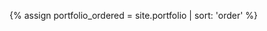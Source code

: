 {% assign portfolio_ordered = site.portfolio | sort: 'order' %}
<!--
 --><a class="photo" style="background-image: url(frontpage/newborn1.jpg); background-position: right top" href="/portfolio/newborn.html"></a><!--
 --><a class="photo" style="background-image: url(frontpage/newborn2.jpg); background-position: right center" href="/portfolio/newborn.html"></a><!--
 --><a class="photo" style="background-image: url(frontpage/maternity.jpg)" href="/portfolio/maternity.html"></a><!--
 --><a class="photo" style="background-image: url(frontpage/wedding.jpg)" href="/portfolio/wedding.html"></a><!--
 --><a class="photo" style="background-image: url(frontpage/portrait.jpg); background-position: right top" href="/portfolio/portrait.html"></a><!--
 --><a class="photo" style="background-image: url(/frontpage/log.jpg)" href="/blog.html"></a><!--
 --><div class="clearfix"></div>
